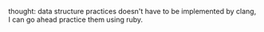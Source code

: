 thought: data structure practices doesn't have to be implemented by clang, I can go ahead practice them using ruby.

